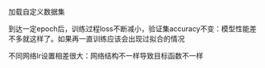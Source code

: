 加载自定义数据集

到达一定epoch后，训练过程loss不断减小，验证集accuracy不变：模型性能差不多就这样了。如果再一直训练应该会出现过拟合的情况

不同网络lr设置相差很大：网络结构不一样导致目标函数不一样
